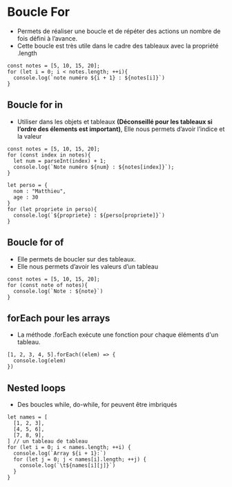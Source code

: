 # Boucle For
* Permets de réaliser une boucle et de répéter des actions un nombre de fois défini à l’avance.
* Cette boucle est très utile dans le cadre des tableaux avec la propriété .length

```
const notes = [5, 10, 15, 20];
for (let i = 0; i < notes.length; ++i){
  console.log(`note numéro ${i + 1} : ${notes[i]}`)
}
```

## Boucle for in

* Utiliser dans les objets et tableaux **(Déconseillé pour les tableaux si l’ordre des élements est important)**, Elle nous permets d’avoir l’indice et la valeur

```
const notes = [5, 10, 15, 20];
for (const index in notes){
  let num = parseInt(index) + 1;
  console.log(`Note numéro ${num} : ${notes[index]}`);
}
```
```
let perso = {
  nom : "Matthieu",
  age : 30
}
for (let propriete in perso){
  console.log(`${propriete} : ${perso[propriete]}`)
}
```

## Boucle for of
* Elle permets de boucler sur des tableaux. 
* Elle nous permets d’avoir les valeurs d’un tableau

```
const notes = [5, 10, 15, 20];
for (const note of notes){
  console.log(`Note : ${note}`)
}
```

## forEach pour les arrays
* La méthode .forEach exécute une fonction pour chaque éléments d'un tableau.

```
[1, 2, 3, 4, 5].forEach((elem) => {
  console.log(elem)
})
```

## Nested loops 
* Des boucles while, do-while, for peuvent être imbriqués
```
let names = [
  [1, 2, 3],
  [4, 5, 6],
  [7, 8, 9],
] // un tableau de tableau
for (let i = 0; i < names.length; ++i) {
  console.log(`Array ${i + 1}:`)
  for (let j = 0; j < names[i].length; ++j) {
    console.log(`\t${names[i][j]}`)
  }
}
```